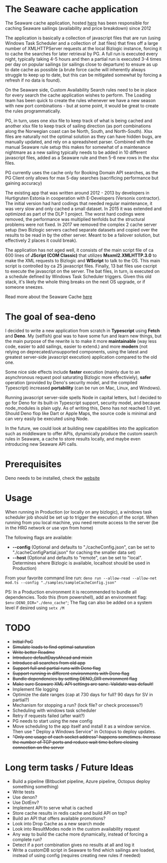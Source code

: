 # The Seaware cache application
The Seaware cache application, hosted [here](https://bitbucket.org/hurtigruteninternal/bizlogic_cache/) has been responsible for caching Seaware sailings (availability and price breakdown) since 2012

The application is basically a collection of javascript files that are run (using Windows Task Scheduler and a collection of .bat files) that fires off a large number of XMLHTTPServer requests at the local Bizlogic instance, forcing it to cache the searches for later retrieval by PG. A full run is executed every night, typically taking 4-5 hours and then a partial run is executed 3-4 times per day on popular sailings (or sailings close to departure) to ensure as up to date cache as possible (a brute force cache will inherently always struggle to keep up to date, but this can be mitigated somewhat by forcing a refresh if no data is found).

On the Seaware side, Custom Availability Search rules need to be in place for every search the cache application wishes to perform. The Loading team has been quick to create the rules whenever we have a new season with new port combinations - but at some point, it would be great to create the rules programmatically.

PG, in turn, uses one xlsx file to keep track of what is being cached and another xlsx file to keep track of sailing direction (as port combinations along the Norwegian coast can be North, South, and North-South). Xlsx files are naturally not the optimal solution as they can have hidden bugs, are manually updated, and rely on a spreadsheet parser. Combined with the manual Seaware rule setup this makes for somewhat of a maintenance nightmare as a new sailing typically needs to be added in 10 different javascript files, added as a Seaware rule and then 5-6 new rows in the xlsx files.

PG currently uses the cache only for Booking Domain API searches, as the PG Client only allows for max 5-day searches (sacrificing performance but gaining accuracy)

The existing app that was written around 2012 - 2013 by developers in Hurtigruten Estonia in cooperation with E-Developers (Versonix contractor). The initial version had hard codings that needed regular maintenance, it was very slow and only cached a small dataset. In 2015 it was extended and optimized as part of the DLP 1 project. The worst hard codings were removed, the performance was multiplied tenfolds but the structural problems were not fixed. In 2017 we removed the complex 2 cache server setup (two Bizlogic servers cached separate datasets and copied over the results to be read in by the other server. Meant to be a failover solution, but effectively 2 places it could break).

The application has not aged well, it consists of the main script file of ca 600 lines of **JScript (COM Classic)** that utilizes **Msxml2.XMLHTTP.3.0** to make the XML requests to Bizlogic and **WScript** to talk to the OS. This main script is controlled by ca 25 javascript files. Finally, 13 bat files use cscript to execute the javascript on the server. The bat files, in turn, is executed on a schedule defined by Windows Task Scheduler triggers. Given this old stack, it's likely the whole thing breaks on the next OS upgrade, or if someone sneezes.

Read more about the Seaware Cache [here](https://versonix.atlassian.net/wiki/spaces/PublicDocs/pages/10289154/Availability+Cache)

# The goal of sea-deno
I decided to write a new application from scratch in **Typescript** using **Fetch** and **Deno**. My (selfish) goal was to have some fun and learn new things, but the main purpose of the rewrite is to make it more **maintainable** (way less code, easier to add sailings, easier to extend.) and more **modern** (not relying on deprecated/unsupported components, using the latest and greatest server-side javascript execution) application compared to the old one. 

Some nice side effects include **faster** execution (mainly due to an asynchronous request pool saturating Bizlogic more effectiviely), **safer** operation (provided by Deno's security model, and the compiled Typescript) increased **portability** (can be run on Mac, Linux, and Windows).

Running javascript server-side spells Node in capital letters, but I decided to go for Deno for its built-in Typescript support, security model, and because node_modules is plain ugly. As of writing this, Deno has not reached 1.0 yet. Should Deno flop like Dart or Apple Maps, the source code is minimal and can very easily be executed using Node.

In the future, we could look at building new capabilities into the application such as middleware to offer APIs, dynamically produce the custom search rules in Seaware, a cache to store results locally, and maybe even introducing new Seaware API calls.

# Prerequisites
Deno needs to be installed, check the [website](https://deno.land/)

# Usage

When running in Production (or locally on any bizlogic), a windows task scheduler job should be set up to trigger the execution of the script. When running from you local machine, you need remote access to the server (be in the HRG network or use vpn from home)

The following flags are available: 
* **--config** (Optional and defaults to "./cacheConfig.json", can be set to "./cacheConfigPartial.json" for caching the smaller data set)
* **--host** (Optional and defaults to "remote", can be set to "local". Determines where Bizlogic is available, localhost should be used in Production)

From your favorite command line run: ```deno run --allow-read --allow-net mod.ts --config "./samples/sampleCacheConfig.json"```

PS: In a Production environment it is recommended to bundle all dependencies. Todo this (from powershell), add an environment flag: ```$env:DENO_DIR="./deno_cache"```;
The flag can also be added on a system level if desired using ```setx /M```

# TODO

* ~~Initial PoC~~
* ~~Simulate loads to find optimal saturation~~
* ~~Write better Readme~~
* ~~Introduce defaultDaysAhead and mixin~~
* ~~Introduce all searches from old app~~
* ~~Support full and partial runs with Deno flag~~
* ~~Support running in different environments with Deno flag~~
* ~~Bundle dependencies by setting DENO_DIR environment flag~~
* ~~Make sure Seaware XML API settings are sane. Validate was default!~~
* Implement file logging
* Optimize the date ranges (cap at 730 days for full? 90 days for SV in partial?)
* Mechanism for stopping a run? (lock file? or check processes?)
* Scheduling with windows task scheduler
* Retry if requests failed (after wait?)
* PG needs to start using the new config
* Move scheduling to the app itself and install it as a window service. Then use " Deploy a Windows Service" in Octopus to deploy updates.
* ~~"Only one usage of each socket address" happens sometimes. Increase the number of TCP ports and reduce wait time before closing connection on the server~~

# Long term tasks / Future Ideas
* Build a pipeline (Bitbucket pipeline, Azure pipeline, Octopus deploy something something)
* Write tests
* Use denon?
* Use DotEnv?
* Implement API to serve what is cached
* Store cache results in redis cache and build API on top?
* Build an API that offers available promotions?
* Look into Drop Cache as a new search mode
* Look into ResultModes node in the custom availability request 
* Any way to build the cache more dynamically, instead of forcing a complete run?
* Detect if a port combination gives no results at all and log it
* Write a customDB script in Seaware to find which sailings are loaded, instead of using config (requires creating new rules if needed)